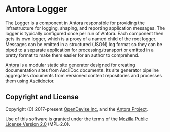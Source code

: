 # Antora Logger

The Logger is a component in Antora responsible for providing the infrastructure for logging, shaping, and reporting application messages.
The logger is typically configured once per run of Antora.
Each component then gets its own logger, which is a proxy of a named child of the root logger.
Messages can be emitted in a structured (JSON) log format so they can be piped to a separate application for processing/transport or emitted in a pretty format to make them easier for an author to comprehend.

[Antora](https://antora.org) is a modular static site generator designed for creating documentation sites from AsciiDoc documents.
Its site generator pipeline aggregates documents from versioned content repositories and processes them using [Asciidoctor](https://asciidoctor.org).

## Copyright and License

Copyright (C) 2017-present [OpenDevise Inc.](https://opendevise.com) and the [Antora Project](https://antora.org).

Use of this software is granted under the terms of the [Mozilla Public License Version 2.0](https://www.mozilla.org/en-US/MPL/2.0/) (MPL-2.0).
